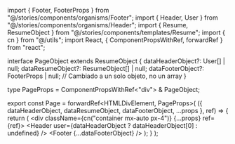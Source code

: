 import { Footer, FooterProps } from "@/stories/components/organisms/Footer";
import { Header, User } from "@/stories/components/organisms/Header";
import { Resume, ResumeObject } from "@/stories/components/templates/Resume";
import { cn } from "@/utils";
import React, { ComponentPropsWithRef, forwardRef } from "react";

interface PageObject extends ResumeObject {
  dataHeaderObject?: User[] | null;
  dataResumeObject?: ResumeObject[] | null;
  dataFooterObject?: FooterProps | null; // Cambiado a un solo objeto, no un array
}

type PageProps = ComponentPropsWithRef<"div"> & PageObject;

export const Page = forwardRef<HTMLDivElement, PageProps>(
  ({ dataHeaderObject, dataResumeObject, dataFooterObject, ...props }, ref) => {
    return (
      <div className={cn("container mx-auto px-4")} {...props} ref={ref}>
        <Header user={dataHeaderObject ? dataHeaderObject[0] : undefined} />
        <Resume resumeItems={dataResumeObject} />
        <Footer {...dataFooterObject} />
      </div>
    );
  }
);
